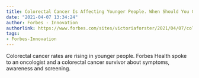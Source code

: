 ```yaml
---
title: Colorectal Cancer Is Affecting Younger People. When Should You Get Screening?
date: "2021-04-07 13:34:24"
author: Forbes - Innovation
authorlink: https://www.forbes.com/sites/victoriaforster/2021/04/07/colorectal-cancer-is-affecting-younger-people-when-should-you-get-screening/
tags:
- Forbes-Innovation
---
```

Colorectal cancer rates are rising in younger people. Forbes Health spoke to an oncologist and a colorectal cancer survivor about symptoms, awareness and screening.